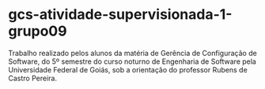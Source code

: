 # gcs-atividade-supervisionada-1-grupo09
Trabalho realizado pelos alunos da matéria de Gerência de Configuração de Software, do 5º semestre do curso noturno de Engenharia de Software pela Universidade Federal de Goiás, sob a orientação do professor Rubens de Castro Pereira. 
